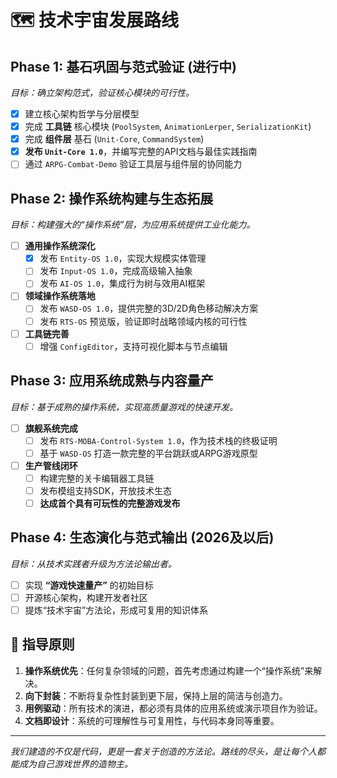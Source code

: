 # 🗺️ 技术宇宙发展路线

## Phase 1: 基石巩固与范式验证 (进行中)
*目标：确立架构范式，验证核心模块的可行性。*
- [x] 建立核心架构哲学与分层模型
- [x] 完成 **工具链** 核心模块 (`PoolSystem`, `AnimationLerper`, `SerializationKit`)
- [x] 完成 **组件层** 基石 (`Unit-Core`, `CommandSystem`)
- [x] **发布 `Unit-Core 1.0`**，并编写完整的API文档与最佳实践指南
- [ ] 通过 `ARPG-Combat-Demo` 验证工具层与组件层的协同能力

## Phase 2: 操作系统构建与生态拓展
*目标：构建强大的“操作系统”层，为应用系统提供工业化能力。*
- [ ] **通用操作系统深化**
  - [x] 发布 `Entity-OS 1.0`，实现大规模实体管理
  - [ ] 发布 `Input-OS 1.0`，完成高级输入抽象
  - [ ] 发布 `AI-OS 1.0`，集成行为树与效用AI框架
- [ ] **领域操作系统落地**
  - [ ] 发布 `WASD-OS 1.0`，提供完整的3D/2D角色移动解决方案
  - [ ] 发布 `RTS-OS` 预览版，验证即时战略领域内核的可行性
- [ ] **工具链完善**
  - [ ] 增强 `ConfigEditor`，支持可视化脚本与节点编辑

## Phase 3: 应用系统成熟与内容量产
*目标：基于成熟的操作系统，实现高质量游戏的快速开发。*
- [ ] **旗舰系统完成**
  - [ ] 发布 `RTS-MOBA-Control-System 1.0`，作为技术栈的终极证明
  - [ ] 基于 `WASD-OS` 打造一款完整的平台跳跃或ARPG游戏原型
- [ ] **生产管线闭环**
  - [ ] 构建完整的关卡编辑器工具链
  - [ ] 发布模组支持SDK，开放技术生态
  - [ ] **达成首个具有可玩性的完整游戏发布**

## Phase 4: 生态演化与范式输出 (2026及以后)
*目标：从技术实践者升级为方法论输出者。*
- [ ] 实现 **“游戏快速量产”** 的初始目标
- [ ] 开源核心架构，构建开发者社区
- [ ] 提炼“技术宇宙”方法论，形成可复用的知识体系

## 🧭 指导原则

1.  **操作系统优先**：任何复杂领域的问题，首先考虑通过构建一个“操作系统”来解决。
2.  **向下封装**：不断将复杂性封装到更下层，保持上层的简洁与创造力。
3.  **用例驱动**：所有技术的演进，都必须有具体的应用系统或演示项目作为验证。
4.  **文档即设计**：系统的可理解性与可复用性，与代码本身同等重要。

---
*我们建造的不仅是代码，更是一套关于创造的方法论。路线的尽头，是让每个人都能成为自己游戏世界的造物主。*